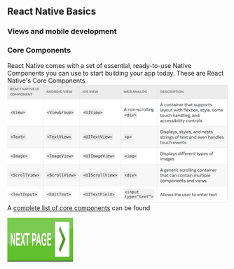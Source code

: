 ## React Native Basics


### Views and mobile development


### Core Components
React Native comes with a set of essential, ready-to-use Native Components you can use to start building your app today. These are React Native's Core Components.
<img src="assets/core.png" />
A [complete list of core components](https://reactnative.dev/docs/components-and-apis) can be found


[<img src="assets/page-button.jpeg" width="150" height="100" />](./section-3.md)